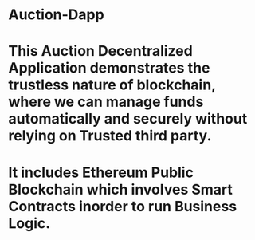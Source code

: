 # Auction-Dapp
# This Auction Decentralized Application demonstrates the trustless nature of blockchain, where we can manage funds automatically and securely without relying on Trusted third party.
# It includes Ethereum Public Blockchain which involves Smart Contracts inorder to run Business Logic.
